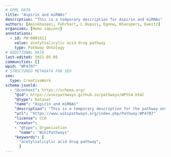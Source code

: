 ```yaml
---
# GPML DATA
title: "Aspirin and miRNAs"
description: "This is a temporary description for Aspirin and miRNAs"
authors: [Aminkhazeei, Fehrhart, L Dupuis, Egonw, Khanspers, Eweitz]
organisms: [Homo sapiens]
annotations:
  - id: PW:0001613
    value: acetylsalicylic acid drug pathway
    type: Pathway Ontology
# ADDITIONAL DATA
last-edited: 2021-05-08
communities: []
wpid: "WP4707"
# STRUCTURED METADATA FOR SEO
seo:
  type: CreativeWork
schema-jsonld:
  - "@context": https://schema.org/
    "@id": https://wikipathways.github.io/pathways/WP554.html
    "@type": Dataset
    "name": "Aspirin and miRNAs"
    "description": "This is a temporary description for the pathway entitled: Aspirin and miRNAs"
    "url": "https://www.wikipathways.org/index.php/Pathway:WP4707"
    "license": CC0
    "creator":
    - "@type": Organization
      "name": "WikiPathways"
    "keywords": [
      "acetylsalicylic acid drug pathway",
      ]
---
```

